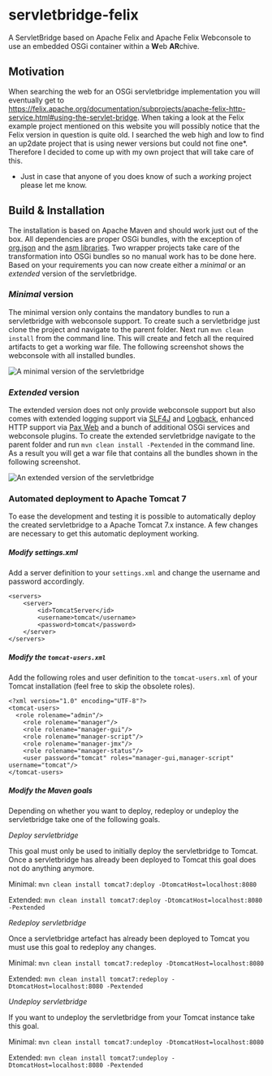# servletbridge-felix

A ServletBridge based on Apache Felix and Apache Felix Webconsole to use an embedded OSGi container 
within a **W**eb **AR**chive.


## Motivation

When searching the web for an OSGi servletbridge implementation you will eventually get to 
https://felix.apache.org/documentation/subprojects/apache-felix-http-service.html#using-the-servlet-bridge. 
When taking a look at the Felix example project mentioned on this website you will possibly notice that the Felix 
version in question is quite old. I searched the web high and low to find an up2date project that is using
newer versions but could not fine one*. Therefore I decided to come up with my own project that will take 
care of this.

* Just in case that anyone of you does know of such a *working* project please let me know.


## Build & Installation

The installation is based on Apache Maven and should work just out of the box.  All dependencies are proper OSGi
bundles, with the exception of [org.json](http://mvnrepository.com/artifact/org.json/json/20090211) and the
[asm libraries](http://mvnrepository.com/artifact/asm). Two wrapper projects take care of the transformation
into OSGi bundles so no manual work has to be done here. Based on your requirements you can now create either a
*minimal* or an *extended* version of the servletbridge.

### *Minimal* version

The minimal version only contains the mandatory bundles to run a servletbridge with webconsole support. To create
such a servletbridge just clone the project  and navigate to the parent folder. Next run `mvn clean install` from the 
command line. This will create and fetch all the required artifacts to get a working war file. The following
screenshot shows the webconsole with all installed bundles.

![A minimal version of the servletbridge](https://raw.github.com/frieder/servletbridge-felix/master/doc/webconsole_minimal.png "A minimal version of the servletbridge")

### *Extended* version

The extended version does not only provide webconsole support but also comes with extended logging support via
[SLF4J](http://www.slf4j.org/) and [Logback](http://logback.qos.ch/), enhanced HTTP support via 
[Pax Web](https://ops4j1.jira.com/wiki/display/paxweb/Pax+Web) and a bunch of additional OSGi services and 
webconsole plugins. To create the extended servletbridge navigate to the parent folder and run 
`mvn clean install -Pextended` in the command line. As a result you will get a war file that contains all the bundles
shown in the following screenshot.

![An extended version of the servletbridge](https://raw.github.com/frieder/servletbridge-felix/master/doc/webconsole_extended.png "An extended version of the servletbridge")

### Automated deployment to Apache Tomcat 7

To ease the development and testing it is possible to automatically deploy the created servletbridge to a Apache
Tomcat 7.x instance. A few changes are necessary to get this automatic deployment working.

##### Modify settings.xml

Add a server definition to your `settings.xml` and change the username and password accordingly.

````
<servers>
    <server>
        <id>TomcatServer</id>
        <username>tomcat</username>
        <password>tomcat</password>
    </server>
</servers>
````

##### Modify the `tomcat-users.xml`

Add the following roles and user definition to the `tomcat-users.xml` of your Tomcat installation (feel free to skip
the obsolete roles).

````
<?xml version="1.0" encoding="UTF-8"?>
<tomcat-users>
  <role rolename="admin"/>
	<role rolename="manager"/>
	<role rolename="manager-gui"/>
	<role rolename="manager-script"/>
	<role rolename="manager-jmx"/>
	<role rolename="manager-status"/>
	<user password="tomcat" roles="manager-gui,manager-script" username="tomcat"/>
</tomcat-users>
````

##### Modify the Maven goals

Depending on whether you want to deploy, redeploy or undeploy the servletbridge take one of the following goals.

*Deploy servletbridge*

This goal must only be used to initially deploy the servletbridge to Tomcat. Once a servletbridge has already
been deployed to Tomcat this goal does not do anything anymore.

Minimal: `mvn clean install tomcat7:deploy -DtomcatHost=localhost:8080` 

Extended: `mvn clean install tomcat7:deploy -DtomcatHost=localhost:8080 -Pextended`

*Redeploy servletbridge*

Once a servletbridge artefact has already been deployed to Tomcat you must use this goal to redeploy any changes.

Minimal: `mvn clean install tomcat7:redeploy -DtomcatHost=localhost:8080` 

Extended: `mvn clean install tomcat7:redeploy -DtomcatHost=localhost:8080 -Pextended`

*Undeploy servletbridge*

If you want to undeploy the servletbridge from your Tomcat instance take this goal.

Minimal: `mvn clean install tomcat7:undeploy -DtomcatHost=localhost:8080` 

Extended: `mvn clean install tomcat7:undeploy -DtomcatHost=localhost:8080 -Pextended`
